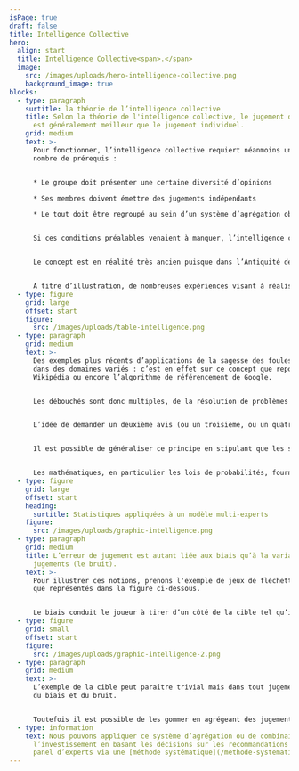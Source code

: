 ```yaml
---
isPage: true
draft: false
title: Intelligence Collective
hero:
  align: start
  title: Intelligence Collective<span>.</span>
  image:
    src: /images/uploads/hero-intelligence-collective.png
    background_image: true
blocks:
  - type: paragraph
    surtitle: la théorie de l’intelligence collective
    title: Selon la théorie de l'intelligence collective, le jugement d'un groupe
      est généralement meilleur que le jugement individuel.
    grid: medium
    text: >-
      Pour fonctionner, l’intelligence collective requiert néanmoins un certain
      nombre de prérequis : 


      * Le groupe doit présenter une certaine diversité d’opinions 

      * Ses membres doivent émettre des jugements indépendants 

      * Le tout doit être regroupé au sein d’un système d’agrégation objectif afin qu’en ressorte la décision « supercollective »


      Si ces conditions préalables venaient à manquer, l’intelligence collective recherchée risquerait de se transformer en conformisme ! 


      Le concept est en réalité très ancien puisque dans l’Antiquité déjà, Aristote évoquait dans son ouvrage « La Politique » que ‘la majorité, dont chaque membre pris à part n’est pas un homme remarquable, est cependant au-dessus des hommes supérieurs’. Diverses formalisations théoriques ont été apportées au fil des années : par Nicolas de Condorcet au 18ème siècle via son « Théorème du Jury » ou plus récemment, par l’américain Scott Page et son « Théorème de la Diversité ». Néanmoins, c’est dans ses applications empiriques que le phénomène d’intelligence collective est généralement le plus frappant.


      A titre d’illustration, de nombreuses expériences visant à réaliser des estimations (poids d’un animal ; quantité de confiseries dans un bocal…) ont été menées ces dernières décennies – notamment par le financier Michael Mauboussin ou l’économiste Jack Treynor –  et systématiquement, l’appréciation moyenne du groupe surpassait largement l’estimation individuelle.
  - type: figure
    grid: large
    offset: start
    figure:
      src: /images/uploads/table-intelligence.png
  - type: paragraph
    grid: medium
    text: >-
      Des exemples plus récents d’applications de la sagesse des foules existent
      dans des domaines variés : c’est en effet sur ce concept que repose
      Wikipédia ou encore l’algorithme de référencement de Google. 


      Les débouchés sont donc multiples, de la résolution de problèmes simples (estimation d’une quantité), jusqu’à la racine du fonctionnement de nos démocraties modernes et dans notre cas, la recherche d'un portefeuille optimal.


      L’idée de demander un deuxième avis (ou un troisième, ou un quatrième, …) sur des questions importantes semble naturelle. En effet, dans le domaine médical par exemple, il est rassurant d’obtenir plusieurs avis, plusieurs diagnostics. Prenons l’exemple d’un patient qui essaie de choisir entre différentes options de traitement et décide d’aller voir plusieurs experts médicaux. Si tous ces experts sont unanimes sur le diagnostic et le traitement recommandé, le patient sera quasiment assuré d’avoir les bonnes recommandations. 


      Il est possible de généraliser ce principe en stipulant que les systèmes « multi-experts » sont plus robustes que les systèmes « mono-expert » à deux niveaux : en termes de résultats donc, mais également à l’échelle de la confiance à l’égard de ce résultat.


      Les mathématiques, en particulier les lois de probabilités, fournissent une explication claire à ce principe. La combinaison d’avis d’experts se traduit par des résultats plus justes (moins de biais) et moins variables (moins de bruit).
  - type: figure
    grid: large
    offset: start
    heading:
      surtitle: Statistiques appliquées à un modèle multi-experts
    figure:
      src: /images/uploads/graphic-intelligence.png
  - type: paragraph
    grid: medium
    title: L’erreur de jugement est autant liée aux biais qu’à la variabilité des
      jugements (le bruit).
    text: >-
      Pour illustrer ces notions, prenons l'exemple de jeux de fléchettes tels
      que représentés dans la figure ci-dessous.


      Le biais conduit le joueur à tirer d’un côté de la cible tel qu’illustré sur la figure B. Bien que ne visant pas juste, il est possible de savoir où le joueur tirera. Le bruit va entraîner un aléa important, une forte variabilité et les flèches vont ainsi être dispersées sur toute la cible (figure C). Il est impossible de prévoir où le joueur visera. Si un joueur présente un biais et du bruit alors il ne visera pas juste et avec une telle variabilité qu’il sera impossible de prévoir où la flèche arrive (figure D).
  - type: figure
    grid: small
    offset: start
    figure:
      src: /images/uploads/graphic-intelligence-2.png
  - type: paragraph
    grid: medium
    text: >-
      L’exemple de la cible peut paraître trivial mais dans tout jugement il y a
      du biais et du bruit.


      Toutefois il est possible de les gommer en agrégeant des jugements provenant de plusieurs experts ayant chacun leurs propres biais. Nous obtenons ainsi des jugements plus justes et plus fiables. 
  - type: information
    text: Nous pouvons appliquer ce système d’agrégation ou de combinaison à
      l’investissement en basant les décisions sur les recommandations d’un
      panel d’experts via une [méthode systématique](/methode-systematique/).
---
```

